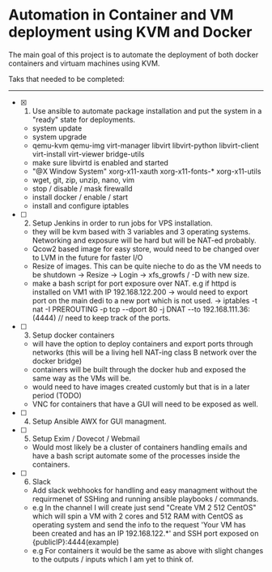 # Automation in Container and VM deployment using KVM and Docker

The main goal of this project is to automate the deployment of both docker containers and virtuam machines using KVM.

Taks that needed to be completed:

-----

- [x] 1. Use ansible to automate package installation and put the system in a "ready" state for deployments.
  - system update
  - system upgrade
  - qemu-kvm qemu-img virt-manager libvirt libvirt-python libvirt-client virt-install virt-viewer bridge-utils
  - make sure libvirtd is enabled and started
  - "@X Window System" xorg-x11-xauth xorg-x11-fonts-* xorg-x11-utils
  - wget, git, zip, unzip, nano, vim
  - stop / disable / mask firewalld
  - install docker / enable / start
  - install and configure iptables

- [ ] 2. Setup Jenkins in order to run jobs for VPS installation.
  - they will be kvm based with 3 variables and 3 operating systems. Networking and exposure will be hard but will be NAT-ed probably.
  - Qcow2 based image for easy store, would need to be changed over to LVM in the future for faster I/O
  - Resize of images. This can be quite nieche to do as the VM needs to be shutdown -> Resize -> Login -> xfs_growfs / -D with new size.
  - make a bash script for port exposure over NAT. e.g if httpd is installed on VM1 with IP 192.168.122.200 -> would need to export port on the main dedi to a new port which is not used. -> iptables -t nat -I PREROUTING -p tcp --dport 80 -j DNAT --to 192.168.111.36:(4444) // need to keep track of the ports.

- [ ] 3. Setup docker containers
  - will have the option to deploy containers and export ports through networks (this will be a living hell NAT-ing class B network over the docker bridge)
  - containers will be built through the docker hub and exposed the same way as the VMs will be.
  - would need to have images created customly but that is in a later period (TODO)
  - VNC for containers that have a GUI will need to be exposed as well.

- [ ] 4. Setup Ansible AWX for GUI managment.

- [ ] 5. Setup Exim / Dovecot / Webmail
  - Would most likely be a cluster of containers handling emails and have a bash script automate some of the processes inside the containers.

- [ ] 6. Slack
  - Add slack webhooks for handling and easy managment without the requirmenet of SSHing and running ansible playbooks / commands.
  - e.g In the channel I will create just send "Create VM 2 512 CentOS" which will spin a VM with 2 cores and 512 RAM with CentOS as operating system and send the info to the request 'Your VM has been created and has an IP 192.168.122.*' and SSH port exposed on {publicIP}:4444(example)
  - e.g For containers it would be the same as above with slight changes to the outputs / inputs which I am yet to think of.
